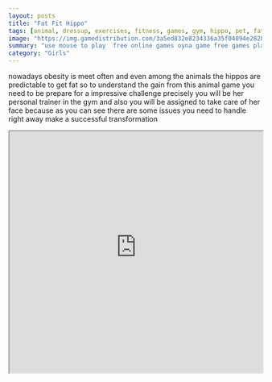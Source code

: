```yaml
---
layout: posts
title: "Fat Fit Hippo"
tags: [animal, dressup, exercises, fitness, games, gym, hippo, pet, fat, free, online, games, oyna, game, free, games, play, play, games]
image: "https://img.gamedistribution.com/3a5ed832e8234336a35f04094e282862.jpg"
summary: "use mouse to play  free online games oyna game free games play play games"
category: "Girls"
---
```


nowadays obesity is meet often and even among the animals the hippos are predictable to get fat so to understand the gain from this animal game you need to be prepare for a impressive challenge precisely you will be her personal trainer in the gym and also you will be assigned to take care of her face because as you can see there are some issues you need to handle right away make a successful transformation

<iframe width="100%" height="480px;" src="https://flash.gamedistribution.com?game=3a5ed832e8234336a35f04094e282862"></iframe>